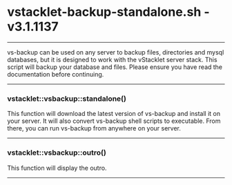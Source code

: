 # vstacklet-backup-standalone.sh - v3.1.1137


---

vs-backup can be used on any server to backup files, directories and mysql
databases, but it is designed to work with the vStacklet server stack.
This script will backup your database and files.
Please ensure you have read the documentation before continuing.

---



### vstacklet::vsbackup::standalone()

This function will download the latest version of vs-backup
and install it on your server. It will also convert vs-backup shell scripts
to executable. From there, you can run vs-backup from anywhere on your server.

---

### vstacklet::vsbackup::outro()

This function will display the outro.

---


